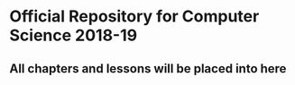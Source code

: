 # Official Repository for Computer Science 2018-19
## All chapters and lessons will be placed into here